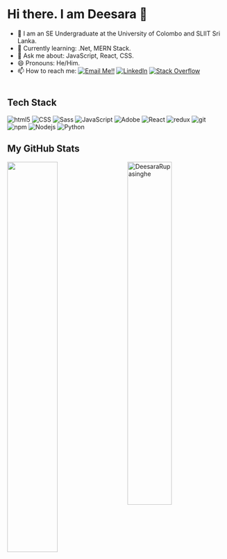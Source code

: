 # Hi there. I am Deesara 👋 

- 🔭 I am an SE Undergraduate at the University of Colombo and SLIIT Sri Lanka.
- 🌱 Currently learning: .Net, MERN Stack.
- 💬 Ask me about: JavaScript, React, CSS.
- 😄 Pronouns: He/Him.
- 📫 How to reach me: <a href="mailto:deesaranadithrupasinghe2001@gmail.com">![Email Me!!](https://img.shields.io/badge/Gmail-D14836?style=for-the-badge&logo=gmail&logoColor=white)</a> <a href="https://www.linkedin.com/in/deesara-rupasinghe-064024217/">![LinkedIn](https://img.shields.io/badge/LinkedIn-0077B5?style=for-the-badge&logo=linkedin&logoColor=white)</a> <a href=""><img alt="Stack Overflow" src="https://img.shields.io/badge/-Stack%20Overflow-FE7A16?style=for-the-badge&logo=stack-overflow&logoColor=white"></a>
 <br><br>


## Tech Stack
<p>
  <img alt="html5" src="https://img.shields.io/badge/-HTML5-E34F26?style=flat-square&logo=html5&logoColor=white" />
  <img alt="CSS" src="https://img.shields.io/badge/CSS%20-%231572B6.svg?style=flat-square&logo=css3&logoColor=white" />
  <img alt="Sass" src="https://img.shields.io/badge/-Sass-CC6699?style=flat-square&logo=sass&logoColor=white" />
  <img alt="JavaScript" src="https://img.shields.io/badge/JavaScript%20-%23F7DF1E.svg?style=flat-square&logo=javascript&logoColor=black" />
  <img alt="Adobe" src="https://img.shields.io/badge/Adobe%20-%23FF0000.svg?style=flat-square&logo=adobe&logoColor=white">
  <img alt="React" src="https://img.shields.io/badge/-React-45b8d8?style=flat-square&logo=react&logoColor=white" />
  <img alt="redux" src="https://img.shields.io/badge/-Redux-764ABC?style=flat-square&logo=redux&logoColor=white" />
  <img alt="git" src="https://img.shields.io/badge/-Git-F05032?style=flat-square&logo=git&logoColor=white" />
  <img alt="npm" src="https://img.shields.io/badge/-NPM-CB3837?style=flat-square&logo=npm&logoColor=white" />
  <img alt="Nodejs" src="https://img.shields.io/badge/-Nodejs-43853d?style=flat-square&logo=Node.js&logoColor=white" />
  <img alt="Python" src="https://img.shields.io/badge/Python%20-%2314354C.svg?style=flat-square&logo=python&logoColor=white" />
</p>


## My GitHub Stats

 <img src="https://github-readme-stats.vercel.app/api?username=DeesaraRupasinghe&show_icons=true&theme=gotham" alt="DeesaraRupasinghe" width="45%" align="right"/>
 <img  src="https://github-readme-streak-stats.herokuapp.com/?user=DeesaraRupasinghe&theme=dark" width="48%" >
<!-- 
### My Stackoverflow Stats

<a href="https://stackoverflow.com/users/2509472/pbk1303"><img src="https://stackoverflow.com/users/flair/2509472.png" width="208" height="58" alt="profile for Pbk1303 at Stack Overflow, Q&amp;A for professional and enthusiast programmers" title="profile for Pbk1303 at Stack Overflow, Q&amp;A for professional and enthusiast programmers"></a>
-->
  
  
## Top Languages
  
  ![Top Langs](https://github-readme-stats.vercel.app/api/top-langs/?username=DeesaraRupasinghe&layout=compact)
  

